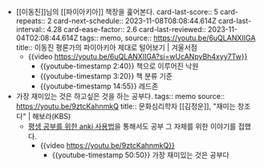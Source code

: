 - [[이동진]]님의 [[파이아키아]] 책장을 훑어본다. 
  card-last-score:: 5
  card-repeats:: 2
  card-next-schedule:: 2023-11-08T08:08:44.614Z
  card-last-interval:: 4.28
  card-ease-factor:: 2.6
  card-last-reviewed:: 2023-11-04T02:08:44.614Z
  tags:: memo,
  source:: https://youtu.be/6uQLANXIIGA
  title:: 이동진 평론가의 파이아키아 제대로 털어보기 | 겨울서점
	- {{video https://youtu.be/6uQLANXIIGA?si=wUcANpyBh4xyy7Tw}}
		- {{youtube-timestamp 2:40}} 책으로 이루어진 낙원
		- {{youtube-timestamp 3:20}} 책 분류 기준
		- {{youtube-timestamp 14:55}} 레드존
- 가장 재미있는 것은 하고싶은 것을 하는 공부다.
  tags:: memo
  source:: https://youtu.be/9ztcKahnmkQ
  title:: 문화심리학자 [[김정운]], "재미는 창조다" | 해보라(KBS)
  * [평생 공부를 위한 anki 사용법](((654a5d27-f3b7-4a37-9789-e0770477272f)))을 통해서도 공부 그 자체를 위한 이야기를 접했다.
	- {{video https://youtu.be/9ztcKahnmkQ}}
		- {{youtube-timestamp 50:50}} 가장 재미있는 것은 공부다